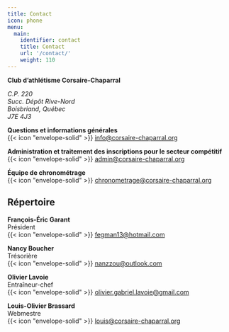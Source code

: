 ```yaml
---
title: Contact
icon: phone
menu:
  main:
    identifier: contact
    title: Contact
    url: '/contact/'
    weight: 110
---
```


**Club d’athlétisme Corsaire-Chaparral**  
<address>
C.P. 220<br />
Succ. Dépôt Rive-Nord<br />
Boisbriand, Québec<br />
J7E 4J3
</address>

**Questions et informations générales**  
{{< icon "envelope-solid" >}}
<info@corsaire-chaparral.org>

**Administration et traitement des inscriptions pour le secteur compétitif**  
{{< icon "envelope-solid" >}}
<admin@corsaire-chaparral.org>

**Équipe de chronométrage**  
{{< icon "envelope-solid" >}}
<chronometrage@corsaire-chaparral.org>

## Répertoire

**François-Éric Garant**  
Président  
{{< icon "envelope-solid" >}}
<fegman13@hotmail.com>

**Nancy Boucher**  
Trésorière  
{{< icon "envelope-solid" >}}
<nanzzou@outlook.com>

**Olivier Lavoie**  
Entraîneur-chef  
{{< icon "envelope-solid" >}}
<olivier.gabriel.lavoie@gmail.com>

**Louis-Olivier Brassard**  
Webmestre  
{{< icon "envelope-solid" >}}
<louis@corsaire-chaparral.org>

